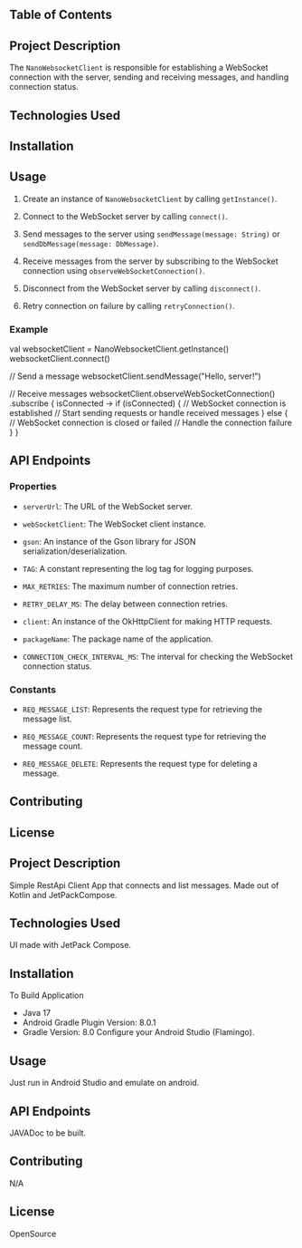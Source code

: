 

## Table of Contents
## Project Description
The `NanoWebsocketClient` is responsible for establishing a WebSocket connection with the server, sending and receiving messages, and handling connection status.
## Technologies Used
## Installation
## Usage
1. Create an instance of `NanoWebsocketClient` by calling `getInstance()`.

2. Connect to the WebSocket server by calling `connect()`.

3. Send messages to the server using `sendMessage(message: String)` or `sendDbMessage(message: DbMessage)`.

4. Receive messages from the server by subscribing to the WebSocket connection using `observeWebSocketConnection()`.

5. Disconnect from the WebSocket server by calling `disconnect()`.

6. Retry connection on failure by calling `retryConnection()`.

### Example

val websocketClient = NanoWebsocketClient.getInstance()
websocketClient.connect()

// Send a message
websocketClient.sendMessage("Hello, server!")

// Receive messages
websocketClient.observeWebSocketConnection()
    .subscribe { isConnected ->
        if (isConnected) {
            // WebSocket connection is established
            // Start sending requests or handle received messages
        } else {
            // WebSocket connection is closed or failed
            // Handle the connection failure
        }
    }
## API Endpoints
### Properties

- `serverUrl`: The URL of the WebSocket server.

- `webSocketClient`: The WebSocket client instance.

- `gson`: An instance of the Gson library for JSON serialization/deserialization.

- `TAG`: A constant representing the log tag for logging purposes.

- `MAX_RETRIES`: The maximum number of connection retries.

- `RETRY_DELAY_MS`: The delay between connection retries.

- `client`: An instance of the OkHttpClient for making HTTP requests.

- `packageName`: The package name of the application.

- `CONNECTION_CHECK_INTERVAL_MS`: The interval for checking the WebSocket connection status.

### Constants

- `REQ_MESSAGE_LIST`: Represents the request type for retrieving the message list.

- `REQ_MESSAGE_COUNT`: Represents the request type for retrieving the message count.

- `REQ_MESSAGE_DELETE`: Represents the request type for deleting a message.

## Contributing
## License

## Project Description
Simple RestApi Client App that connects and list messages. Made out of Kotlin and JetPackCompose.

## Technologies Used
UI made with JetPack Compose.

## Installation
To Build Application
 - Java 17
 - Android Gradle Plugin Version: 8.0.1
 - Gradle Version: 8.0
 Configure your Android Studio (Flamingo).

## Usage
Just run in Android Studio and emulate on android.

## API Endpoints
JAVADoc to be built. 

## Contributing
N/A

## License
OpenSource
